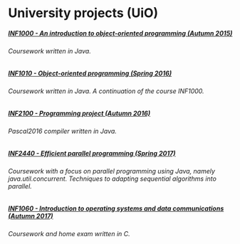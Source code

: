 # University projects (UiO)

##### [INF1000 - An introduction to object-oriented programming (Autumn 2015)](https://github.com/goudbes/UiO/tree/master/INF1000)
###### Coursework written in Java.

##### [INF1010 - Object-oriented programming (Spring 2016)](https://github.com/goudbes/UiO/tree/master/INF1010)
###### Coursework written in Java. A continuation of the course INF1000. 

##### [INF2100 - Programming project (Autumn 2016)](https://github.com/goudbes/UiO/tree/master/INF2100)
###### Pascal2016 compiler written in Java.

##### [INF2440 - Efficient parallel programming (Spring 2017)](https://github.com/goudbes/UiO/tree/master/INF2440)
###### Coursework with a focus on parallel programming using Java, namely java.util.concurrent. Techniques to adapting sequential algorithms into parallel. 

##### [INF1060 - Introduction to operating systems and data communications (Autumn 2017)](https://github.com/goudbes/UiO/tree/master/INF1060)
###### Coursework and home exam written in C.